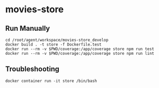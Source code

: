 # movies-store

## Run Manually
```
cd /root/agent/workspace/movies-store_develop
docker build . -t store -f Dockerfile.test
docker run --rm -v $PWD/coverage:/app/coverage store npm run test
docker run --rm -v $PWD/coverage:/app/coverage store npm run lint
```

## Troubleshooting
```
docker container run -it store /bin/bash
```
